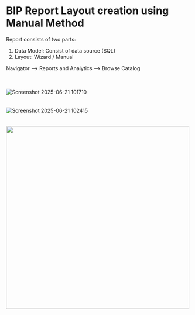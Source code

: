 # BIP Report Layout creation using Manual Method

Report consists of two parts:
1. Data Model: Consist of data source (SQL)
2. Layout: Wizard / Manual

Navigator --> Reports and Analytics --> Browse Catalog

<br><br>
![Screenshot 2025-06-21 101710](https://github.com/user-attachments/assets/19f8548b-0f26-4482-aa7b-0fc23b064deb)
<br><br><br>
![Screenshot 2025-06-21 102415](https://github.com/user-attachments/assets/b7bdd396-739f-4395-82c3-a3eb30d06873)
<br><br><br>
<img src="https://github.com/user-attachments/assets/0a928281-8ca9-420f-86b6-a45cb7582a2f" width="500">
